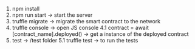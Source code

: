 1. npm install
2. npm run start -> start the server
3. truffle migrate -> migrate the smart contract to the network
4. truffle console -> open JS console
    4.1 contract = await [contract_name].deployed() -> get a instance of the deployed contract
5. test -> /test folder
    5.1 truffle test -> to run the tests